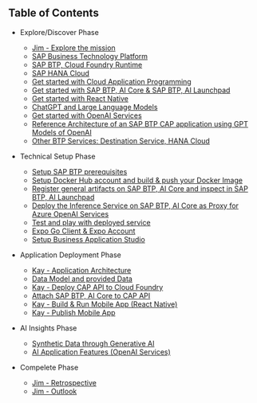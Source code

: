 ## Table of Contents

<!-- disco-toc-start -->

- Explore/Discover Phase

  - [Jim - Explore the mission](./01-explore-the-mission/explore.md)
  - [SAP Business Technology Platform](./01-explore-the-mission/BTP.md)
  - [SAP BTP, Cloud Foundry Runtime](./01-explore-the-mission/cf-runtime.md)
  - [SAP HANA Cloud](./01-explore-the-mission/hana-cloud.md)
  - [Get started with Cloud Application Programming](./01-explore-the-mission/cap.md)
  - [Get started with SAP BTP, AI Core & SAP BTP, AI Launchpad](./01-explore-the-mission/ai-core-launchpad.md)
  - [Get started with React Native](./01-explore-the-mission/react-native.md)
  - [ChatGPT and Large Language Models](./01-explore-the-mission/GPT-and-LLMs.md)
  - [Get started with OpenAI Services](./01-explore-the-mission/azure-openai-services.md)
  - [Reference Architecture of an SAP BTP CAP application using GPT Models of OpenAI](https://github.com/SAP/sap-btp-reference-architectures/blob/main/hyperscalers/openai/README.md)
  - [Other BTP Services: Destination Service, HANA Cloud](./01-explore-the-mission/other-btp-services.md)

- Technical Setup Phase

  - [Setup SAP BTP prerequisites](https://github.com/SAP-samples/successfactors-extension-calculate-employee-seniority/tree/mission/01-SetupSAPBusinessTechnologyPlatform)
  - [Setup Docker Hub account and build & push your Docker Image](https://github.com/SAP-samples/azure-openai-aicore-cap-api/blob/main/documentation/01-ai-core-azure-openai-proxy/02-build-push-docker-images.md)
  - [Register general artifacts on SAP BTP, AI Core and inspect in SAP BTP, AI Launchpad](https://github.com/SAP-samples/azure-openai-aicore-cap-api/blob/main/documentation/01-ai-core-azure-openai-proxy/03-register-general-artifacts.md)
  - [Deploy the Inference Service on SAP BTP, AI Core as Proxy for Azure OpenAI Services](https://github.com/SAP-samples/azure-openai-aicore-cap-api/blob/main/documentation/01-ai-core-azure-openai-proxy/04-setup-deployment-inference-service.md)
  - [Test and play with deployed service](https://github.com/SAP-samples/azure-openai-aicore-cap-api/blob/main/documentation/01-ai-core-azure-openai-proxy/05-test-deployed-service.md)
  - [Expo Go Client & Expo Account](./02-technical-setup/07-expo.md)
  - [Setup Business Application Studio](https://github.com/SAP-samples/successfactors-extension-calculate-employee-seniority/blob/mission/03-ConfigureSAPBusinessApplicationStudio/README.md)

- Application Deployment Phase

  - [Kay - Application Architecture](./03-application/01-application-architecture.md)
  - [Data Model and provided Data](./03-application/02-data-model.md)
  - [Kay - Deploy CAP API to Cloud Foundry](./03-application/03-cap-deployment.md)
  - [Attach SAP BTP, AI Core to CAP API](https://github.com/SAP-samples/azure-openai-aicore-cap-api/blob/main/documentation/02-cap-api/01-prepare-cap-deployment.md)
  - [Kay - Build & Run Mobile App (React Native)](./03-application/05-run-mobile-app.md)
  - [Kay - Publish Mobile App](./03-application/06-publish-mobile-app.md)

- AI Insights Phase

  - [Synthetic Data through Generative AI](./04-data-setup/AI-data-setup-overview.md)
  - [AI Application Features (OpenAI Services)](./05-AI-features/AI-application-features-overview.md)

- Compelete Phase

  - [Jim - Retrospective]()
  - [Jim - Outlook]()

  <!-- disco-toc-end -->
